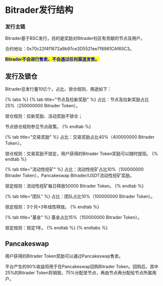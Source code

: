 # Bitrader发行结构

### 发行主链

Bitrader基于BSC发行，目的是奖励对Bitrader社区有贡献的节点及用户。

合约地址：0x70c22f4f1672a9b97ce3D5521ee7f8981CAf65C3。

<mark style="color:blue;">**Bitrader不会进行售卖、不会通过任何渠道发售。**</mark>

## 发行及锁仓

Bitrader总发行量10亿个，占比、锁仓规则、用途如下：

{% tabs %}
{% tab title="节点及拉新奖励" %}
占比：节点及拉新奖励占比25%（250000000 Bitrader Token）。

锁仓规则：拉新奖励、活动奖励不锁仓；

&#x20;                   节点锁仓规则参见节点政策。
{% endtab %}

{% tab title="交易奖励" %}
占比：交易奖励占比40%（400000000 Bitrader Token）。

锁仓规则：交易奖励不锁定，用户获得的Bitrader Token奖励可以随时提现。
{% endtab %}

{% tab title="流动性挖矿" %}
占比：流动性挖矿占比10%（100000000 Bitrader Token），Pancakeswap Bitrader/USDT流动性挖矿奖励。

锁定规则：流动性挖矿每日释放50000 Bitrader Token。
{% endtab %}

{% tab title="团队" %}
占比：团队占比10%（100000000 Bitrader Token）。

锁定规则：3个月+3年线性释放。
{% endtab %}

{% tab title="基金" %}
基金占比15%（150000000 Bitrader Token）。

锁定规则：锁定1年。
{% endtab %}
{% endtabs %}

## Pancakeswap

用户获得的Bitrader Token奖励可以通过Pancakeswap售卖。

平台产生的90%收益将用于在Pancakeswap回购Bitrader Token。回购后，其中25%的Bitrader Token将销毁，75%分配至节点，再由节点再分配给节点所属用户。
